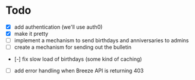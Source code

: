 # Todo

- [x] add authentication (we'll use auth0)
- [x] make it pretty
- [ ] implement a mechanism to send birthdays and anniversaries to admins
- [ ] create a mechanism for sending out the bulletin 
- [-] fix slow load of birthdays (some kind of caching)
- [ ] add error handling when Breeze API is returning 403 

